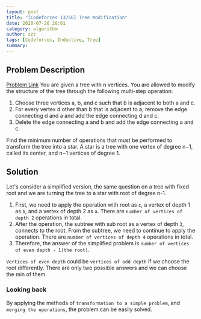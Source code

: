 ```yaml
---
layout: post
title: "[Codeforces 1375G] Tree Modification"
date: 2020-07-26 20:01
category: algorithm
author: zzz
tags: [Codeforces, Inductive, Tree]
summary: 
---
```


## Problem Description
[Problem Link](https://codeforces.com/problemset/problem/1375/G)
You are given a tree with n vertices. You are allowed to modify the structure of the tree through the following multi-step operation:

1. Choose three vertices a, b, and c such that b is adjacent to both a and c.
2. For every vertex d other than b that is adjacent to a, remove the edge connecting d and a and add the edge connecting d and c.
3. Delete the edge connecting a and b and add the edge connecting a and c.

Find the minimum number of operations that must be performed to transform the tree into a star. A star is a tree with one vertex of degree n−1, called its center, and n−1 vertices of degree 1.

## Solution

Let's consider a simplified version, the same question on a tree with fixed root and we are turning the tree to a star with root of degree n-1.
1. First, we need to apply the operation with root as `c`, a vertex of depth 1 as `b`, and a vertex of depth 2 as `a`. There are `number of vertices of depth 2` operations in total.
2. After the operation, the subtree with sub root as a vertex of depth `3`, connects to the root. From the subtree, we need to continue to apply the operation. There are `number of vertices of depth 4` operations in total.
3. Therefore, the answer of the simplified problem is `number of vertices of even depth - 1(the root)`.

`Vertices of even depth` could be `vertices of odd depth` if we choose the root differently. There are only two possible answers and we can choose the min of them.

### Looking back

By applying the methods of `transformation to a simple problem`, and `merging the operations`, the problem can be easily solved.
